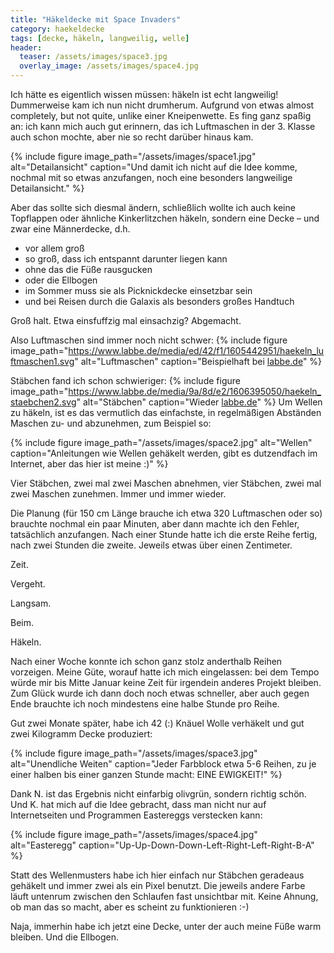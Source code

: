 ```yaml
---
title: "Häkeldecke mit Space Invaders"
category: haekeldecke
tags: [decke, häkeln, langweilig, welle]
header:
  teaser: /assets/images/space3.jpg
  overlay_image: /assets/images/space4.jpg
---
```

Ich hätte es eigentlich wissen müssen: häkeln ist echt langweilig! Dummerweise kam ich nun nicht drumherum.
Aufgrund von etwas almost completely, but not quite, unlike einer Kneipenwette. Es fing ganz spaßig an: ich kann mich auch gut erinnern, das ich Luftmaschen in der 3. Klasse auch schon mochte, aber nie so recht darüber hinaus kam.

{% include figure image_path="/assets/images/space1.jpg" alt="Detailansicht" caption="Und damit ich nicht auf die Idee komme, nochmal mit so etwas anzufangen, noch eine besonders langweilige Detailansicht." %}

Aber das sollte sich diesmal ändern, schließlich wollte ich auch keine Topflappen oder ähnliche Kinkerlitzchen häkeln, sondern eine Decke – und zwar eine Männerdecke, d.h.

- vor allem groß
- so groß, dass ich entspannt darunter liegen kann
- ohne das die Füße rausgucken
- oder die Ellbogen
- im Sommer muss sie als Picknickdecke einsetzbar sein
- und bei Reisen durch die Galaxis als besonders großes Handtuch

Groß halt. Etwa einsfuffzig mal einsachzig? Abgemacht.

Also Luftmaschen sind immer noch nicht schwer:
{% include figure image_path="https://www.labbe.de/media/ed/42/f1/1605442951/haekeln_luftmaschen1.svg" alt="Luftmaschen" caption="Beispielhaft bei [labbe.de](http://www.labbe.de)" %}

Stäbchen fand ich schon schwieriger:
{% include figure image_path="https://www.labbe.de/media/9a/8d/e2/1606395050/haekeln_staebchen2.svg" alt="Stäbchen" caption="Wieder [labbe.de](http://www.labbe.de)" %}
Um Wellen zu häkeln, ist es das vermutlich das einfachste, in regelmäßigen Abständen
Maschen zu- und abzunehmen, zum Beispiel so:

{% include figure image_path="/assets/images/space2.jpg" alt="Wellen" caption="Anleitungen wie Wellen gehäkelt werden, gibt es dutzendfach im Internet, aber das hier ist meine :)" %}

Vier Stäbchen, zwei mal zwei Maschen abnehmen, vier Stäbchen, zwei mal zwei Maschen zunehmen. Immer und immer wieder.

Die Planung (für 150 cm Länge brauche ich etwa 320 Luftmaschen oder so) brauchte nochmal ein paar Minuten, aber dann machte ich den Fehler, tatsächlich anzufangen. Nach einer Stunde hatte ich die erste Reihe fertig, nach zwei Stunden die zweite. Jeweils etwas über einen Zentimeter.

Zeit.

Vergeht.

Langsam.

Beim.

Häkeln.

<p class="clearfix"></p>
Nach einer Woche konnte ich schon ganz stolz anderthalb Reihen vorzeigen.
Meine Güte, worauf hatte ich mich eingelassen: bei dem Tempo würde mir bis Mitte Januar keine Zeit für irgendein anderes Projekt bleiben. Zum Glück wurde ich dann doch noch etwas schneller, aber auch gegen Ende brauchte ich noch mindestens eine halbe Stunde pro Reihe.

Gut zwei Monate später, habe ich 42 (:) Knäuel Wolle verhäkelt und gut zwei Kilogramm Decke produziert:

{% include figure image_path="/assets/images/space3.jpg" alt="Unendliche Weiten" caption="Jeder Farbblock etwa 5-6 Reihen, zu je einer halben bis einer ganzen Stunde macht: EINE EWIGKEIT!" %}

Dank N. ist das Ergebnis nicht einfarbig olivgrün, sondern richtig schön. Und K. hat mich auf die Idee gebracht, dass man nicht nur auf Internetseiten und Programmen Eastereggs verstecken kann:

{% include figure image_path="/assets/images/space4.jpg" alt="Easteregg" caption="Up-Up-Down-Down-Left-Right-Left-Right-B-A" %}


Statt des Wellenmusters habe ich hier einfach nur Stäbchen geradeaus gehäkelt und immer zwei als ein Pixel benutzt. Die jeweils andere Farbe läuft untenrum zwischen den Schlaufen fast unsichtbar mit. Keine Ahnung, ob man das so macht, aber es scheint zu funktionieren :-)

Naja, immerhin habe ich jetzt eine Decke, unter der auch meine Füße warm bleiben. Und die Ellbogen.


